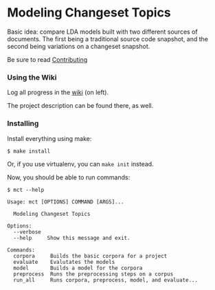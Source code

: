 Modeling Changeset Topics
===============

Basic idea: compare LDA models built with two different sources of documents. The first being a traditional source code snapshot, and the second being variations on a changeset snapshot.

Be sure to read [Contributing](https://github.com/cscorley/topic-of-change/wiki/Contributing)

### Using the Wiki

Log all progress in the [wiki](https://github.com/cscorley/topic-of-change/wiki) (on left).

The project description can be found there, as well.

### Installing

Install everything using make:

    $ make install

Or, if you use virtualenv, you can `make init` instead.

Now, you should be able to run commands:

    $ mct --help

    Usage: mct [OPTIONS] COMMAND [ARGS]...

      Modeling Changeset Topics

    Options:
      --verbose
      --help     Show this message and exit.

    Commands:
      corpora     Builds the basic corpora for a project
      evaluate    Evalutates the models
      model       Builds a model for the corpora
      preprocess  Runs the preprocessing steps on a corpus
      run_all     Runs corpora, preprocess, model, and evaluate...
